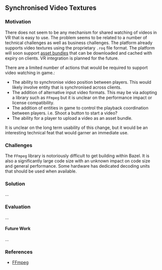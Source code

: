 ## Synchronised Video Textures

### Motivation

There does not seem to be any mechanism for shared watching of videos in VR that is easy to use. The problem seems to be related to a number of technical challenges as well as business challenges. The platform already supports video textures using the proprietary `.roq` file format. The platform will soon support [asset bundles](asset_bundles.md) that can be downloaded and cached with expiry on clients. VR integration is planned for the future.

There are a limited number of actions that would be required to support video watching in game.:

* The ability to synchronise video position between players. This would likely involve entity that is synchronised across clients.
* The addition of alternative input video formats. This may be via adopting a library such as `FFmpeg` but it is unclear on the performance impact or license compatibility.
* The addition of entities in game to control the playback coordination between players. i.e. Shoot a button to start a video?
* The ability for a player to upload a video as an asset bundle.

It is unclear on the long term usability of this change, but it would be an interesting technical feat that would garner an immediate use.

### Challenges

The `FFmpeg` library is notoriously difficult to get building within Bazel. It is also a significantly large code size with an unknown impact on code size and general performance. Some hardware has dedicated decoding units that should be used when available.

### Solution

...

### Evaluation

...

#### Future Work

...

### References

* [FFmpeg](https://en.wikipedia.org/wiki/FFmpeg)
